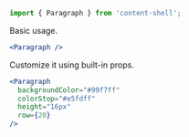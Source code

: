 ```jsx static
import { Paragraph } from 'content-shell';
```

Basic usage.

```jsx
<Paragraph />
```

Customize it using built-in props.

```jsx
<Paragraph
  backgroundColor="#99f7ff"
  colorStop="#e5fdff"
  height="16px"
  row={20}
/>
```
